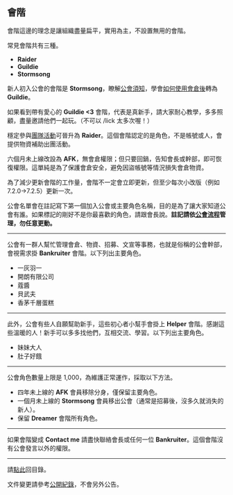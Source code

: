 ## 會階

會階這邊的理念是讓組織盡量扁平，實用為主，不設置無用的會階。

常見會階共有三種。

- **Raider**
- **Guildie**
- **Stormsong**

新人初入公會的會階是 **Stormsong**，瞭解[公會須知](guidelines.html)，學會[如何使用會倉後](bank.html)轉為 **Guildie**。

如果看到帶有愛心的 **Guildie <3** 會階，代表是真新手，請大家耐心教學，多多照顧，盡量邀請他們一起玩。（不可以 /lick 太多次喔！）

穩定參與[團隊活動](raid.html)可晉升為 **Raider**。這個會階認定的是角色，不是帳號或人，會提供物資補助出團活動。

六個月未上線改設為 **AFK**，無會倉權限；但只要回鍋，告知會長或幹部，即可恢復權限。這單純是為了保護會倉安全，避免因盜帳號等情況損失會倉物資。

為了減少更新會階的工作量，會階不一定會立即更新，但至少每次小改版（例如 7.2.0→7.2.5）更新一次。

公會名單會在註記寫下第一個加入公會或主要角色名稱，目的是為了讓大家知道公會有誰。如果標記的剛好不是你最喜歡的角色，請跟會長說。**註記請依[公會流程](recruitment.html)管理，勿任意更動。**

---

公會有一群人幫忙管理會倉、物資、招募、文宣等事務，也就是俗稱的公會幹部，會視需求掛 **Bankruiter** 會階。以下列出主要角色。

- 一灰羽一
- 開朗有限公司
- 蔻醬
- 貝武夫
- 香茅千層蛋糕

---

此外，公會有些人自願幫助新手，這些初心者小幫手會掛上 **Helper** 會階。感謝這些溫暖的人！新手可以多多找他們，互相交流、學習。以下列出主要角色。

- 妹妹大人
- 肚子好餓

---

公會角色數量上限是 1,000，為維護正常運作，採取以下方法。

- 四年未上線的 **AFK** 會員移除分身，僅保留主要角色。
- 一個月未上線的 **Stormsong** 會員移出公會（通常是招募後，沒多久就消失的新人）。
- 保留 **Dreamer** 會階所有角色。

---

如果會階變成 **Contact me** 請盡快聯絡會長或任何一位 **Bankruiter**。這個會階沒有公會發言以外的權限。

--- 

請[點此](index.html)回目錄。

文件變更請參考[公開紀錄](https://github.com/badbadweather/badbadweather.github.io/commits/master/ranks.md)，不會另外公告。
